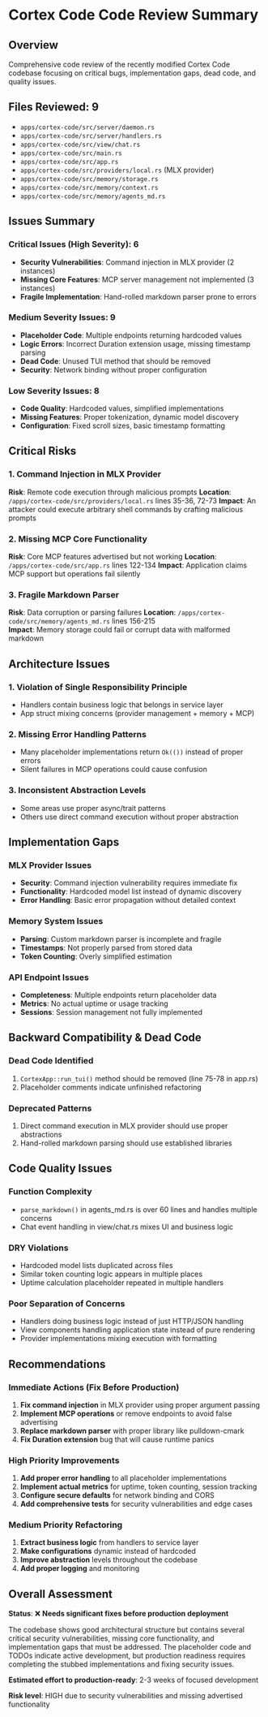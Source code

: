 # Cortex Code Code Review Summary

## Overview

Comprehensive code review of the recently modified Cortex Code codebase focusing on critical bugs, implementation gaps, dead code, and quality issues.

## Files Reviewed: 9

- `apps/cortex-code/src/server/daemon.rs`
- `apps/cortex-code/src/server/handlers.rs`
- `apps/cortex-code/src/view/chat.rs`
- `apps/cortex-code/src/main.rs`
- `apps/cortex-code/src/app.rs`
- `apps/cortex-code/src/providers/local.rs` (MLX provider)
- `apps/cortex-code/src/memory/storage.rs`
- `apps/cortex-code/src/memory/context.rs`
- `apps/cortex-code/src/memory/agents_md.rs`

## Issues Summary

### Critical Issues (High Severity): 6

- **Security Vulnerabilities**: Command injection in MLX provider (2 instances)
- **Missing Core Features**: MCP server management not implemented (3 instances)
- **Fragile Implementation**: Hand-rolled markdown parser prone to errors

### Medium Severity Issues: 9

- **Placeholder Code**: Multiple endpoints returning hardcoded values
- **Logic Errors**: Incorrect Duration extension usage, missing timestamp parsing
- **Dead Code**: Unused TUI method that should be removed
- **Security**: Network binding without proper configuration

### Low Severity Issues: 8

- **Code Quality**: Hardcoded values, simplified implementations
- **Missing Features**: Proper tokenization, dynamic model discovery
- **Configuration**: Fixed scroll sizes, basic timestamp formatting

## Critical Risks

### 1. Command Injection in MLX Provider

**Risk**: Remote code execution through malicious prompts
**Location**: `/apps/cortex-code/src/providers/local.rs` lines 35-36, 72-73
**Impact**: An attacker could execute arbitrary shell commands by crafting malicious prompts

### 2. Missing MCP Core Functionality

**Risk**: Core MCP features advertised but not working
**Location**: `/apps/cortex-code/src/app.rs` lines 122-134
**Impact**: Application claims MCP support but operations fail silently

### 3. Fragile Markdown Parser

**Risk**: Data corruption or parsing failures
**Location**: `/apps/cortex-code/src/memory/agents_md.rs` lines 156-215  
**Impact**: Memory storage could fail or corrupt data with malformed markdown

## Architecture Issues

### 1. Violation of Single Responsibility Principle

- Handlers contain business logic that belongs in service layer
- App struct mixing concerns (provider management + memory + MCP)

### 2. Missing Error Handling Patterns

- Many placeholder implementations return `Ok(())` instead of proper errors
- Silent failures in MCP operations could cause confusion

### 3. Inconsistent Abstraction Levels

- Some areas use proper async/trait patterns
- Others use direct command execution without proper abstraction

## Implementation Gaps

### MLX Provider Issues

- **Security**: Command injection vulnerability requires immediate fix
- **Functionality**: Hardcoded model list instead of dynamic discovery
- **Error Handling**: Basic error propagation without detailed context

### Memory System Issues

- **Parsing**: Custom markdown parser is incomplete and fragile
- **Timestamps**: Not properly parsed from stored data
- **Token Counting**: Overly simplified estimation

### API Endpoint Issues

- **Completeness**: Multiple endpoints return placeholder data
- **Metrics**: No actual uptime or usage tracking
- **Sessions**: Session management not fully implemented

## Backward Compatibility & Dead Code

### Dead Code Identified

1. `CortexApp::run_tui()` method should be removed (line 75-78 in app.rs)
2. Placeholder comments indicate unfinished refactoring

### Deprecated Patterns

1. Direct command execution in MLX provider should use proper abstractions
2. Hand-rolled markdown parsing should use established libraries

## Code Quality Issues

### Function Complexity

- `parse_markdown()` in agents_md.rs is over 60 lines and handles multiple concerns
- Chat event handling in view/chat.rs mixes UI and business logic

### DRY Violations

- Hardcoded model lists duplicated across files
- Similar token counting logic appears in multiple places
- Uptime calculation placeholder repeated in multiple handlers

### Poor Separation of Concerns

- Handlers doing business logic instead of just HTTP/JSON handling
- View components handling application state instead of pure rendering
- Provider implementations mixing execution with formatting

## Recommendations

### Immediate Actions (Fix Before Production)

1. **Fix command injection** in MLX provider using proper argument passing
2. **Implement MCP operations** or remove endpoints to avoid false advertising
3. **Replace markdown parser** with proper library like pulldown-cmark
4. **Fix Duration extension** bug that will cause runtime panics

### High Priority Improvements

1. **Add proper error handling** to all placeholder implementations
2. **Implement actual metrics** for uptime, token counting, session tracking
3. **Configure secure defaults** for network binding and CORS
4. **Add comprehensive tests** for security vulnerabilities and edge cases

### Medium Priority Refactoring

1. **Extract business logic** from handlers to service layer
2. **Make configurations** dynamic instead of hardcoded
3. **Improve abstraction** levels throughout the codebase
4. **Add proper logging** and monitoring

## Overall Assessment

**Status**: ❌ **Needs significant fixes before production deployment**

The codebase shows good architectural structure but contains several critical security vulnerabilities, missing core functionality, and implementation gaps that must be addressed. The placeholder code and TODOs indicate active development, but production readiness requires completing the stubbed implementations and fixing security issues.

**Estimated effort to production-ready**: 2-3 weeks of focused development

**Risk level**: HIGH due to security vulnerabilities and missing advertised functionality
